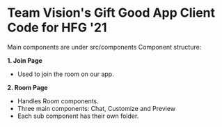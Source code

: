 # Team Vision's Gift Good App Client Code for HFG '21
Main components are under src/components
Component structure:

**1. Join Page**
- Used to join the room on our app.

**2. Room Page**
- Handles Room components. 
- Three main components: Chat, Customize and Preview
- Each sub component has their own folder.


